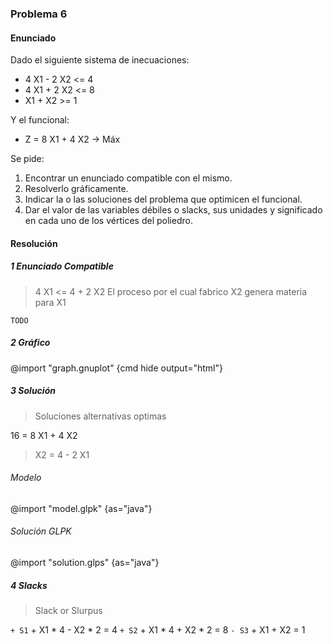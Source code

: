 ### Problema 6

#### Enunciado

Dado el siguiente sistema de inecuaciones:

- 4 X1 - 2 X2 <= 4
- 4 X1 + 2 X2 <= 8
- X1 + X2 >= 1

Y el funcional:

- Z = 8 X1 + 4 X2 -> Máx

Se pide:

1. Encontrar un enunciado compatible con el mismo.
2. Resolverlo gráficamente.
3. Indicar la o las soluciones del problema que optimicen el funcional.
4. Dar el valor de las variables débiles o slacks, sus unidades y significado en cada uno de los vértices del poliedro.

#### Resolución

##### 1 Enunciado Compatible

> 4 X1 <= 4 + 2 X2
> El proceso por el cual fabrico X2 genera materia para X1

`TODO`

##### 2 Gráfico

@import "graph.gnuplot" {cmd hide output="html"}

##### 3 Solución

> Soluciones alternativas optimas

16 = 8 X1 + 4 X2

> X2 = 4 - 2 X1

###### Modelo

@import "model.glpk" {as="java"}

###### Solución GLPK

@import "solution.glps" {as="java"}

##### 4 Slacks

> Slack or Slurpus

`+ S1` + X1 \* 4 - X2 \* 2 = 4
`+ S2` + X1 \* 4 + X2 \* 2 = 8
`- S3` + X1 + X2 = 1
